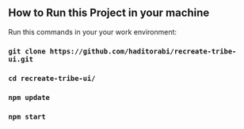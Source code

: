 ## How to Run this Project in your machine

Run this commands in your your work environment:

### `git clone https://github.com/haditorabi/recreate-tribe-ui.git`

### `cd recreate-tribe-ui/`

### `npm update`

### `npm start`
